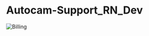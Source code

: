 # Autocam-Support_RN_Dev
![Billing](https://user-images.githubusercontent.com/95496009/144649976-e248d223-f7c8-478f-a13a-50f2b819f539.png)
